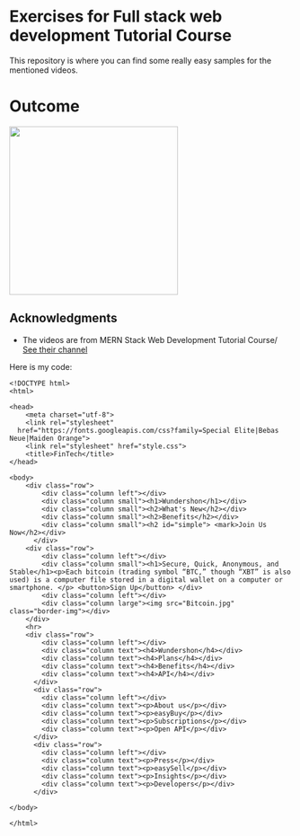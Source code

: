 # Exercises for Full stack web development Tutorial Course
This repository is where you can find some really easy samples for the mentioned videos.

# Outcome
<img src="https://user-images.githubusercontent.com/74449345/104796320-89c7a300-57f8-11eb-9e77-8f553f3c5cae.png" width="300">

## Acknowledgments

* The videos are from MERN Stack Web Development Tutorial Course/ [See their channel](https://www.youtube.com/channel/UCDsEHTvh-YO80AZna7X7UVA)

Here is my code:
```
<!DOCTYPE html>
<html>

<head>
    <meta charset="utf-8">
    <link rel="stylesheet"
  href="https://fonts.googleapis.com/css?family=Special Elite|Bebas Neue|Maiden Orange">
    <link rel="stylesheet" href="style.css">
    <title>FinTech</title>
</head>

<body>
    <div class="row">
        <div class="column left"></div>
        <div class="column small"><h1>Wundershon</h1></div>
        <div class="column small"><h2>What's New</h2></div>
        <div class="column small"><h2>Benefits</h2></div>
        <div class="column small"><h2 id="simple"> <mark>Join Us Now</h2></div>
      </div>
    <div class="row">
        <div class="column left"></div>
        <div class="column small"><h1>Secure, Quick, Anonymous, and Stable</h1><p>Each bitcoin (trading symbol “BTC,” though “XBT” is also used) is a computer file stored in a digital wallet on a computer or smartphone. </p> <button>Sign Up</button> </div>
        <div class="column left"></div>
        <div class="column large"><img src="Bitcoin.jpg" class="border-img"></div>
    </div>
    <hr>
    <div class="row">
        <div class="column left"></div>
        <div class="column text"><h4>Wundershon</h4></div>
        <div class="column text"><h4>Plans</h4></div>
        <div class="column text"><h4>Benefits</h4></div>
        <div class="column text"><h4>API</h4></div>
      </div>
      <div class="row">
        <div class="column left"></div>
        <div class="column text"><p>About us</p></div>
        <div class="column text"><p>easyBuy</p></div>
        <div class="column text"><p>Subscriptions</p></div>
        <div class="column text"><p>Open API</p></div>
      </div>
      <div class="row">
        <div class="column left"></div>
        <div class="column text"><p>Press</p></div>
        <div class="column text"><p>easySell</p></div>
        <div class="column text"><p>Insights</p></div>
        <div class="column text"><p>Developers</p></div>
      </div>

</body>

</html>
```
